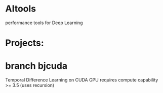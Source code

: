 # AItools
performance tools for Deep Learning

# Projects:

# branch bjcuda
Temporal Difference Learning on CUDA GPU
requires compute capability >= 3.5 (uses recursion)
